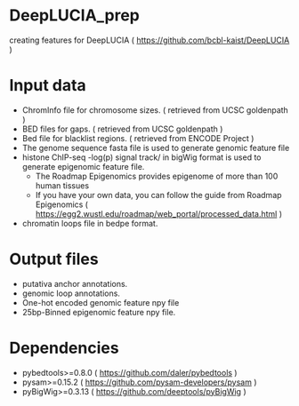 # DeepLUCIA_prep
creating features for DeepLUCIA ( https://github.com/bcbl-kaist/DeepLUCIA )

# Input data
- ChromInfo file for chromosome sizes. ( retrieved from UCSC goldenpath )
- BED files for gaps. ( retrieved from UCSC goldenpath )
- Bed file for blacklist regions. ( retrieved from ENCODE Project )
- The genome sequence fasta file is used to generate genomic feature file
- histone ChIP-seq -log(p) signal track/ in bigWig format is used to generate epigenomic feature file.
  - The Roadmap Epigenomics provides epigenome of more than 100 human tissues
  - If you have your own data, you can follow the guide from Roadmap Epigenomics ( https://egg2.wustl.edu/roadmap/web_portal/processed_data.html )
- chromatin loops file in bedpe format.

# Output files
- putativa anchor annotations. 
- genomic loop annotations.
- One-hot encoded genomic feature npy file
- 25bp-Binned epigenomic feature npy file.

# Dependencies
- pybedtools>=0.8.0 ( https://github.com/daler/pybedtools )
- pysam>=0.15.2 ( https://github.com/pysam-developers/pysam )
- pyBigWig>=0.3.13 ( https://github.com/deeptools/pyBigWig )
